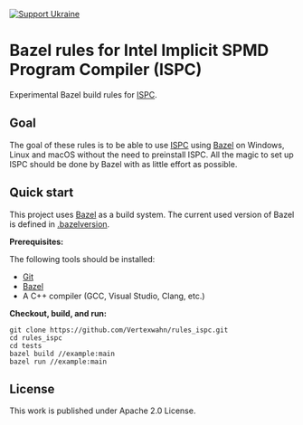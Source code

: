 [![Support Ukraine](https://img.shields.io/badge/Support-Ukraine-FFD500?style=flat&labelColor=005BBB)](https://opensource.fb.com/support-ukraine)

# Bazel rules for Intel Implicit SPMD Program Compiler (ISPC)

Experimental Bazel build rules for [ISPC](https://ispc.github.io/).

## Goal 

The goal of these rules is to be able to use  [ISPC](https://ispc.github.io/) using [Bazel](https://bazel.build/) on Windows, 
Linux and macOS without the need to preinstall ISPC. 
All the magic to set up ISPC should be done by Bazel with as little effort as possible.

## Quick start

This project uses [Bazel](https://bazel.build/) as a build system. 
The current used version of Bazel is defined in [.bazelversion](tests/.bazelversion).

**Prerequisites:**

The following tools should be installed:
- [Git](https://git-scm.com/)
- [Bazel](https://bazel.build/install)
- A C++ compiler (GCC, Visual Studio, Clang, etc.)

**Checkout, build, and run:**

```shell
git clone https://github.com/Vertexwahn/rules_ispc.git
cd rules_ispc
cd tests
bazel build //example:main
bazel run //example:main
```

## License

This work is published under Apache 2.0 License.

